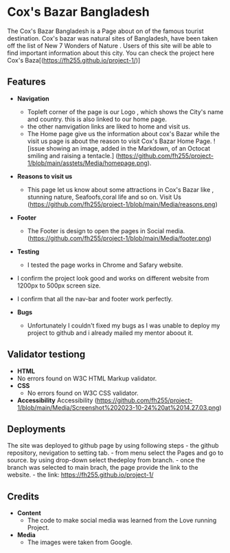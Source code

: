 # Cox's Bazar Bangladesh

The Cox's Bazar Bangladesh is a Page about on of the famous tourist destination. Cox's bazar was natural sites of Bangladesh, have been taken off the list of New 7 Wonders of Nature .
Users of this site will be able to find important information about this city.
You can check the project here Cox's Baza[(<https://fh255.github.io/project-1/>)]

## Features

- __Navigation__
  - Topleft corner of the page is our Logo , which shows the City's name and country. this is also linked to our home page.
  - the other namvigation links are liked to home and visit us.
  - The Home page give us the information about cox's Bazar while the visit us page is about the reason to visit Cox's Bazar Home Page. ![issue showing an image, added in the Markdown, of an Octocat smiling and raising a tentacle.]
  (https://github.com/fh255/project-1/blob/main/asstets/Media/homepage.png).

- __Reasons to visit us__
  - This page let us know about some attractions in Cox's Bazar like , stunning nature, Seafoofs,coral life and so on. Visit Us (<https://github.com/fh255/project-1/blob/main/Media/reasons.png>)

- __Footer__
  - The Footer is design to open the pages in Social media. (<https://github.com/fh255/project-1/blob/main/Media/footer.png>)

- __Testing__
  - I tested the page works in Chrome and Safary website.
- I confirm the project look good and works on different website from 1200px to 500px screen size.
- I confirm that all the nav-bar and footer work perfectly.

- __Bugs__
  - Unfortunately I couldn't fixed my bugs as I was unable to deploy my project to github and i already mailed my mentor aboout it.

## Validator testiong

- __HTML__
- No errors found on W3C HTML Markup validator.
- __CSS__
  - No errors found on W3C CSS validator.
- __Accessibility__
    Accessibility (<https://github.com/fh255/project-1/blob/main/Media/Screenshot%202023-10-24%20at%2014.27.03.png>)

## Deployments

The site was deployed to github page by using following steps
    - the github repository, nevigation to setting tab.
    - from menu select the Pages and go to source. by using drop-down select thedeploy from branch.
    - once the branch was selected to main brach, the page provide the link to the website.
    - the link: <https://fh255.github.io/project-1/>

## Credits

- __Content__
  - The code to make social media was learned from the Love running Project.
- __Media__
  - The images were taken from Google.
